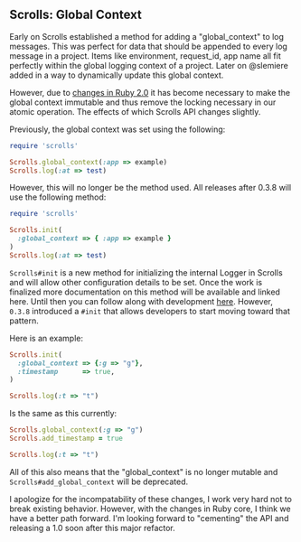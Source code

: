 ## Scrolls: Global Context

Early on Scrolls established a method for adding a "global_context" to log messages. This was perfect for data that should be appended to every log message in a project. Items like environment, request_id, app name all fit perfectly within the global logging context of a project. Later on @slemiere added in a way to dynamically update this global context.

However, due to [changes in Ruby 2.0](https://github.com/asenchi/scrolls/issues/53) it has become necessary to make the global context immutable and thus remove the locking necessary in our atomic operation. The effects of which Scrolls API changes slightly.

Previously, the global context was set using the following:

```ruby
require 'scrolls'

Scrolls.global_context(:app => example)
Scrolls.log(:at => test)
```

However, this will no longer be the method used. All releases after 0.3.8 will use the following method:

```ruby
require 'scrolls'

Scrolls.init(
  :global_context => { :app => example }
)
Scrolls.log(:at => test)
```

`Scrolls#init` is a new method for initializing the internal Logger in Scrolls and will allow other configuration details to be set. Once the work is finalized more documentation on this method will be available and linked here. Until then you can follow along with development [here](https://github.com/asenchi/scrolls/pulls/54). However, `0.3.8` introduced a `#init` that allows developers to start moving toward that pattern.

Here is an example:

```ruby
Scrolls.init(
  :global_context => {:g => "g"},
  :timestamp      => true,
)

Scrolls.log(:t => "t")
```

Is the same as this currently:

```ruby
Scrolls.global_context(:g => "g")
Scrolls.add_timestamp = true

Scrolls.log(:t => "t")
```

All of this also means that the "global_context" is no longer mutable and `Scrolls#add_global_context` will be deprecated.

I apologize for the incompatability of these changes, I work very hard not to break existing behavior. However, with the changes in Ruby core, I think we have a better path forward. I'm looking forward to "cementing" the API and releasing a 1.0 soon after this major refactor.
